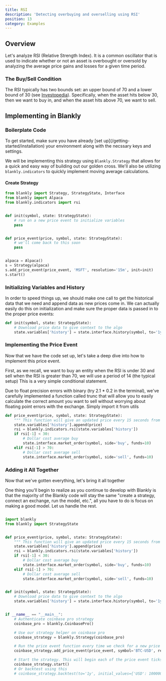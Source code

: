 ```yaml
---
title: RSI
description: 'Detecting overbuying and overselling using RSI'
position: 13
category: Examples
---
```


## Overview

Let's analyze RSI (Relative Strength Index). It is a common oscillator that is used to indicate whether or not an asset is overbought or oversold by analyzing the average price gains and losses for a given time period. 

### The Buy/Sell Condition

The RSI typically has two bounds set: an upper bound of 70 and a lower bound of 30 (see [Investopedia](https://www.investopedia.com/terms/r/rsi.asp)). Specifically, when the asset hits below 30, then we want to buy in, and when the asset hits above 70, we want to sell. 

## Implementing in Blankly

### Boilerplate Code

<alert>
To get started, make sure you have already [set up](/getting-started/installation) your environment along with the necssary keys and settings. 
</alert>

We will be implementing this strategy using `Blankly.Strategy` that allows for a quick and easy way of building out our golden cross. We'll also be utilizing `blankly.indicators` to quickly implement moving average calculations. 

#### Create Strategy

```python
from blankly import Strategy, StrategyState, Interface
from blankly import Alpaca
from blankly.indicators import rsi


def init(symbol, state: StrategyState):
    # run on a new price event to initialize variables
    pass


def price_event(price, symbol, state: StrategyState):
    # we'll come back to this soon
    pass


alpaca = Alpaca()
s = Strategy(alpaca)
s.add_price_event(price_event, 'MSFT', resolution='15m', init=init)
s.start()
```

### Initializing Variables and History

In order to speed things up, we should make one call to get the historical data that we need and append data as new prices come in. 
We can actually easily do this on initialization and make sure the proper data is passed in to the proper price events:

```python
def init(symbol, state: StrategyState):
    # Download price data to give context to the algo
    state.variables['history'] = state.interface.history(symbol, to='1y', return_as='list')['close']
```

### Implementing the Price Event

Now that we have the code set up, let's take a deep dive into how to implement this price event.

First, as we recall, we want to buy an entity when the RSI is under 30 and sell when the RSI is greater than 70, we will use a period of 14 (the typical setup)
This is a very simple conditional statement. 

<alert> Due to float precision errors with binary (try 2.1 * 0.2 in the terminal), we've carefully implemented a function called trunc that will allow you to easily calculate the correct amount you want to sell without worrying about floating point errors with the exchange. Simply import it from utils</alert>

```python
def price_event(price, symbol, state: StrategyState):
    """ This function will give an updated price every 15 seconds from our definition below """
    state.variables['history'].append(price)
    rsi = blankly.indicators.rsi(state.variables['history'])
    if rsi[-1] < 30:
        # Dollar cost average buy
        state.interface.market_order(symbol, side='buy', funds=10)
    elif rsi[-1] > 70:
        # Dollar cost average sell
        state.interface.market_order(symbol, side='sell', funds=10)
```

### Adding it All Together

Now that we've gotten everything, let's bring it all together

<alert type="success">
One thing you'll begin to realize as you continue to develop with Blankly is that the majority of the Blankly code will stay the same "create a strategy, connect an exchange, run the model, etc.", all you have to do is focus on making a good model. Let us handle the rest.
</alert>

```python

import blankly
from blankly import StrategyState


def price_event(price, symbol, state: StrategyState):
    """ This function will give an updated price every 15 seconds from our definition below """
    state.variables['history'].append(price)
    rsi = blankly.indicators.rsi(state.variables['history'])
    if rsi[-1] < 30:
        # Dollar cost average buy
        state.interface.market_order(symbol, side='buy', funds=10)
    elif rsi[-1] > 70:
        # Dollar cost average sell
        state.interface.market_order(symbol, side='sell', funds=10)


def init(symbol, state: StrategyState):
    # Download price data to give context to the algo
    state.variables['history'] = state.interface.history(symbol, to='1y', return_as='list')['close']


if __name__ == "__main__":
    # Authenticate coinbase pro strategy
    coinbase_pro = blankly.CoinbasePro()

    # Use our strategy helper on coinbase pro
    coinbase_strategy = blankly.Strategy(coinbase_pro)

    # Run the price event function every time we check for a new price - by default that is 15 seconds
    coinbase_strategy.add_price_event(price_event, symbol='BTC-USD', resolution='30m', init=init)

    # Start the strategy. This will begin each of the price event ticks
    coinbase_strategy.start()
    # Or backtest using this
    # coinbase_strategy.backtest(to='1y', initial_values={'USD': 100000, 'BTC': 2})

```